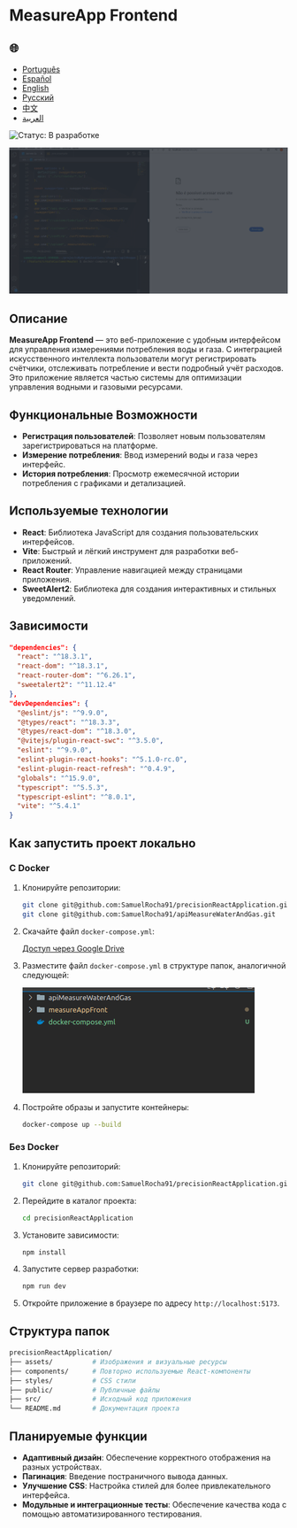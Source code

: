 # MeasureApp Frontend

<h2>🌐</h2>
<ul>
  <li><a href="https://github.com/SamuelRocha91/precisionReactApplication/blob/main/README.md" target="_blank">Português</a></li>
  <li><a href="https://github.com/SamuelRocha91/precisionReactApplication/blob/main/README_es.md" target="_blank">Español</a></li>
  <li><a href="https://github.com/SamuelRocha91/precisionReactApplication/blob/main/README_en.md" target="_blank">English</a></li>
  <li><a href="https://github.com/SamuelRocha91/precisionReactApplication/blob/main/README_ru.md" target="_blank">Русский</a></li>
  <li><a href="https://github.com/SamuelRocha91/precisionReactApplication/blob/main/README_ch.md" target="_blank">中文</a></li>
  <li><a href="https://github.com/SamuelRocha91/precisionReactApplication/blob/main/README_ar.md" target="_blank">العربية</a></li>
</ul>

![Статус: В разработке](https://img.shields.io/badge/status-%D0%B2%20%D1%80%D0%B0%D0%B7%D1%80%D0%B0%D0%B1%D0%BE%D1%82%D0%BA%D0%B5-yellow)

![Демонстрация работы приложения](./gifs/apiMeasure.gif)

## Описание

**MeasureApp Frontend** — это веб-приложение с удобным интерфейсом для управления измерениями потребления воды и газа. С интеграцией искусственного интеллекта пользователи могут регистрировать счётчики, отслеживать потребление и вести подробный учёт расходов. Это приложение является частью системы для оптимизации управления водными и газовыми ресурсами.

## Функциональные Возможности

- **Регистрация пользователей**: Позволяет новым пользователям зарегистрироваться на платформе.
- **Измерение потребления**: Ввод измерений воды и газа через интерфейс.
- **История потребления**: Просмотр ежемесячной истории потребления с графиками и детализацией.

## Используемые технологии

- **React**: Библиотека JavaScript для создания пользовательских интерфейсов.
- **Vite**: Быстрый и лёгкий инструмент для разработки веб-приложений.
- **React Router**: Управление навигацией между страницами приложения.
- **SweetAlert2**: Библиотека для создания интерактивных и стильных уведомлений.

## Зависимости

```json
"dependencies": {
  "react": "^18.3.1",
  "react-dom": "^18.3.1",
  "react-router-dom": "^6.26.1",
  "sweetalert2": "^11.12.4"
},
"devDependencies": {
  "@eslint/js": "^9.9.0",
  "@types/react": "^18.3.3",
  "@types/react-dom": "^18.3.0",
  "@vitejs/plugin-react-swc": "^3.5.0",
  "eslint": "^9.9.0",
  "eslint-plugin-react-hooks": "^5.1.0-rc.0",
  "eslint-plugin-react-refresh": "^0.4.9",
  "globals": "^15.9.0",
  "typescript": "^5.5.3",
  "typescript-eslint": "^8.0.1",
  "vite": "^5.4.1"
}
```

## Как запустить проект локально

### С Docker

1. Клонируйте репозитории:

   ```bash
   git clone git@github.com:SamuelRocha91/precisionReactApplication.git
   git clone git@github.com:SamuelRocha91/apiMeasureWaterAndGas.git
   ```

2. Скачайте файл `docker-compose.yml`:

   [Доступ через Google Drive](https://drive.google.com/file/d/1kzs-DJGCvYImBQAqr1GI-zwoNha_b8tA/view?usp=sharing)

3. Разместите файл `docker-compose.yml` в структуре папок, аналогичной следующей:

   ![Структура папок](./public/pastasDocker.png)

4. Постройте образы и запустите контейнеры:

   ```bash
   docker-compose up --build
   ```

### Без Docker

1. Клонируйте репозиторий:

   ```bash
   git clone git@github.com:SamuelRocha91/precisionReactApplication.git
   ```

2. Перейдите в каталог проекта:

   ```bash
   cd precisionReactApplication
   ```

3. Установите зависимости:

   ```bash
   npm install
   ```

4. Запустите сервер разработки:

   ```bash
   npm run dev
   ```

5. Откройте приложение в браузере по адресу `http://localhost:5173`.

## Структура папок

```bash
precisionReactApplication/
├── assets/          # Изображения и визуальные ресурсы
├── components/      # Повторно используемые React-компоненты
├── styles/          # CSS стили
├── public/          # Публичные файлы
├── src/             # Исходный код приложения
└── README.md        # Документация проекта
```

## Планируемые функции

- **Адаптивный дизайн**: Обеспечение корректного отображения на разных устройствах.
- **Пагинация**: Введение постраничного вывода данных.
- **Улучшение CSS**: Настройка стилей для более привлекательного интерфейса.
- **Модульные и интеграционные тесты**: Обеспечение качества кода с помощью автоматизированного тестирования.
